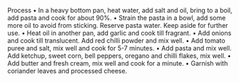 Process
• In a heavy bottom pan, heat water, add salt and oil, bring to a boil, add pasta and cook for about 90%. 
• Strain the pasta in a bowl, add some more oil to avoid from sticking. Reserve pasta water. Keep aside for further use. 
• Heat oil in another pan, add garlic and cook till fragrant. 
• Add onions and cook till translucent. Add red chilli powder and mix well. 
• Add tomato puree and salt, mix well and cook for 5-7 minutes. 
• Add pasta and mix well. Add ketchup, sweet corn, bell peppers, oregano and chilli flakes, mix well. 
• Add butter and fresh cream, mix well and cook for a minute. 
• Garnish with coriander leaves and processed cheese. 
